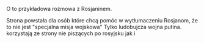 O to przykładowa rozmowa z Rosjaninem.

Strona powstała dla osób które chcą pomóc w wytłumaczeniu Rosjanom, że to nie jest "specjalna misja wojskowa" Tylko ludobujcza wojna putina.
korzystają ze strony nie piszących po rosyjsku jak i 
